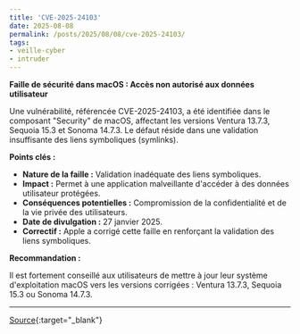 ```yaml
---
title: 'CVE-2025-24103'
date: 2025-08-08
permalink: /posts/2025/08/08/cve-2025-24103/
tags:
- veille-cyber
- intruder
---
```

**Faille de sécurité dans macOS : Accès non autorisé aux données utilisateur**

Une vulnérabilité, référencée CVE-2025-24103, a été identifiée dans le composant "Security" de macOS, affectant les versions Ventura 13.7.3, Sequoia 15.3 et Sonoma 14.7.3. Le défaut réside dans une validation insuffisante des liens symboliques (symlinks).

**Points clés :**

*   **Nature de la faille :** Validation inadéquate des liens symboliques.
*   **Impact :** Permet à une application malveillante d'accéder à des données utilisateur protégées.
*   **Conséquences potentielles :** Compromission de la confidentialité et de la vie privée des utilisateurs.
*   **Date de divulgation :** 27 janvier 2025.
*   **Correctif :** Apple a corrigé cette faille en renforçant la validation des liens symboliques.

**Recommandation :**

Il est fortement conseillé aux utilisateurs de mettre à jour leur système d'exploitation macOS vers les versions corrigées : Ventura 13.7.3, Sequoia 15.3 ou Sonoma 14.7.3.

---
[Source](https://cvemon.intruder.io/cves/CVE-2025-24103){:target="_blank"}
